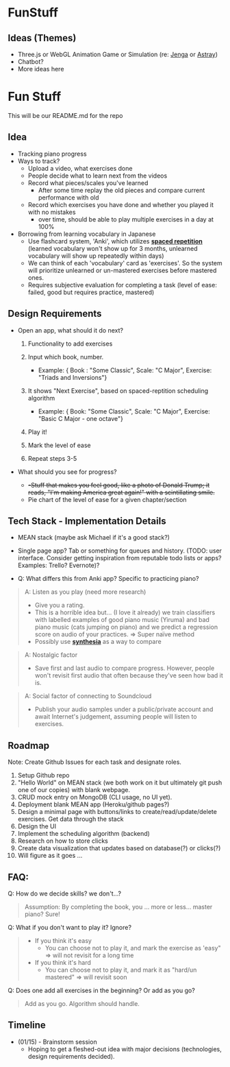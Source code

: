 # FunStuff
## Ideas (Themes)
* Three.js or WebGL Animation Game or Simulation (re: [Jenga](http://chandlerprall.github.io/Physijs/examples/jenga.html) or [Astray](https://github.com/wwwtyro/Astray))
* Chatbot?
* More ideas here

# Fun Stuff
This will be our README.md for the repo

## Idea
* Tracking piano progress
* Ways to track?
  * Upload a video, what exercises done
  * People decide what to learn next from the videos
  * Record what pieces/scales you've learned
      * After some time replay the old pieces and compare current performance with old
  * Record which exercises you have done and whether you played it with no mistakes
      * over time, should be able to play multiple exercises in a day at 100%
* Borrowing from learning vocabulary in Japanese
    * Use flashcard system, 'Anki', which utilizes [**spaced repetition**](https://en.wikipedia.org/wiki/Spaced_repetition) (learned vocabulary won't show up for 3 months, unlearned vocabulary will show up repeatedly within days)
    * We can think of each 'vocabulary' card as 'exercises'. So the system will prioritize unlearned or un-mastered exercises before mastered ones.
    * Requires subjective evaluation for completing a task (level of ease: failed, good but requires practice, mastered)


## Design Requirements 
* Open an app, what should it do next?
    1. Functionality to add exercises
    2. Input which book, number.
        * Example: { Book : "Some Classic", Scale: "C Major", Exercise: "Triads and Inversions"}
    3. It shows "Next Exercise", based on spaced-reptition scheduling algorithm 
       * Example: { Book: "Some Classic", Scale: "C Major", Exercise: "Basic C Major - one octave"}
    4. Play it!
    
    5. Mark the level of ease

    6. Repeat steps 3-5

* What should you see for progress?
    * <s>-Stuff that makes you feel good, like a photo of Donald Trump; it reads, "I'm making America great again!" with a scintillating smile.</s>
    * Pie chart of the level of ease for a given chapter/section

## Tech Stack - Implementation Details 
* MEAN stack (maybe ask Michael if it's a good stack?)
* Single page app? Tab or something for queues and history. (TODO: user interface. Consider getting inspiration from reputable todo lists or apps? Examples: Trello? Evernote)?

* Q: What differs this from Anki app? Specific to practicing piano?

> A: Listen as you play (need more research)
> * Give you a rating. 
> * This is a horrible idea but... (I love it already) we train classifiers with labelled examples of good piano music (Yiruma) and bad piano music (cats jumping on piano) and we predict a regression score on audio of your practices. => Super naïve method
> * Possibly use [**synthesia**](http://www.synthesiagame.com/) as a way to compare 

> A: Nostalgic factor
> * Save first and last audio to compare progress. However, people won't revisit first audio that often because they've seen how bad it is. 

> A: Social factor of connecting to Soundcloud
> * Publish your audio samples under a public/private account and await Internet's judgement, assuming people will listen to exercises.

## Roadmap 
Note: Create Github Issues for each task and designate roles.

1. Setup Github repo 
2. "Hello World" on MEAN stack (we both work on it but ultimately git push one of our copies) with blank webpage.
3. CRUD mock entry on MongoDB (CLI usage, no UI yet). 
4. Deployment blank MEAN app (Heroku/github pages?)
5. Design a minimal page with buttons/links to create/read/update/delete exercises. Get data through the stack
6. Design the UI
7. Implement the scheduling algorithm (backend)
8. Research on how to store clicks
9. Create data visualization that updates based on database(?) or clicks(?) 
10. Will figure as it goes ...


## FAQ:
 
Q: How do we decide skills? we don't...?
> Assumption: By completing the book, you ... more or less... master piano? Sure!

Q: What if you don't want to play it? Ignore? 
> * If you think it's easy
>   * You can choose not to play it, and mark the exercise as 'easy" =>  will not revisit for a long time
> * If you think it's hard
>   * You can choose not to play it, and mark it as "hard/un mastered" => will revisit soon

Q: Does one add all exercises in the beginning? Or add as you go? 
> Add as you go. Algorithm should handle.

## Timeline
* (01/15) - Brainstorm session
  * Hoping to get a fleshed-out idea with major decisions (technologies, design requirements decided).
